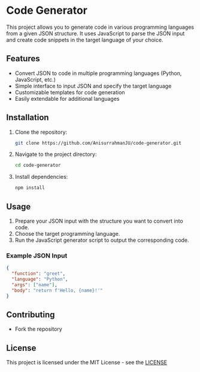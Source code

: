 # Code Generator

This project allows you to generate code in various programming languages from a given JSON structure. It uses JavaScript to parse the JSON input and create code snippets in the target language of your choice.

## Features

* Convert JSON to code in multiple programming languages (Python, JavaScript, etc.)
* Simple interface to input JSON and specify the target language
* Customizable templates for code generation
* Easily extendable for additional languages

## Installation

1. Clone the repository:

   ```bash
   git clone https://github.com/AnisurrahmanJU/code-generator.git
   ```

2. Navigate to the project directory:

   ```bash
   cd code-generator
   ```

3. Install dependencies:

   ```bash
   npm install
   ```

## Usage

1. Prepare your JSON input with the structure you want to convert into code.
2. Choose the target programming language.
3. Run the JavaScript generator script to output the corresponding code.

### Example JSON Input

```json
{
  "function": "greet",
  "language": "Python",
  "args": ["name"],
  "body": "return f'Hello, {name}!'"
}
```

## Contributing

- Fork the repository

## License

This project is licensed under the MIT License - see the [LICENSE](LICENSE)
